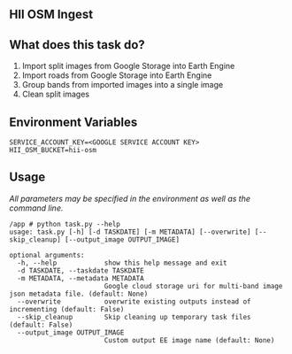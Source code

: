 HII OSM Ingest
--------------

## What does this task do?

1. Import split images from Google Storage into Earth Engine
2. Import roads from Google Storage into Earth Engine
3. Group bands from imported images into a single image
4. Clean split images



## Environment Variables

```
SERVICE_ACCOUNT_KEY=<GOOGLE SERVICE ACCOUNT KEY>
HII_OSM_BUCKET=hii-osm
```

## Usage

*All parameters may be specified in the environment as well as the command line.*

```
/app # python task.py --help
usage: task.py [-h] [-d TASKDATE] [-m METADATA] [--overwrite] [--skip_cleanup] [--output_image OUTPUT_IMAGE]

optional arguments:
  -h, --help            show this help message and exit
  -d TASKDATE, --taskdate TASKDATE
  -m METADATA, --metadata METADATA
                        Google cloud storage uri for multi-band image json metadata file. (default: None)
  --overwrite           overwrite existing outputs instead of incrementing (default: False)
  --skip_cleanup        Skip cleaning up temporary task files (default: False)
  --output_image OUTPUT_IMAGE
                        Custom output EE image name (default: None)
```